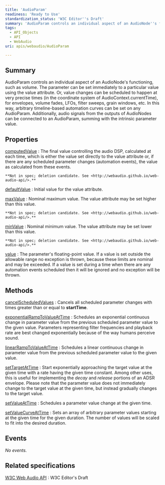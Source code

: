 ```yaml
---
title: 'AudioParam'
readiness: 'Ready to Use'
standardization_status: 'W3C Editor''s Draft'
summary: 'AudioParam controls an individual aspect of an AudioNode''s functioning, such as volume. The parameter can be set immediately to a particular value using the value attribute. Or, value changes can be scheduled to happen at very precise times (in the coordinate system of AudioContext.currentTime), for envelopes, volume fades, LFOs, filter sweeps, grain windows, etc. In this way, arbitrary timeline-based automation curves can be set on any AudioParam. Additionally, audio signals from the outputs of AudioNodes can be connected to an AudioParam, summing with the intrinsic parameter value.'
tags:
  - API_Objects
  - API
  - WebAudio
uri: apis/webaudio/AudioParam

---
```

## Summary

AudioParam controls an individual aspect of an AudioNode's functioning, such as volume. The parameter can be set immediately to a particular value using the value attribute. Or, value changes can be scheduled to happen at very precise times (in the coordinate system of AudioContext.currentTime), for envelopes, volume fades, LFOs, filter sweeps, grain windows, etc. In this way, arbitrary timeline-based automation curves can be set on any AudioParam. Additionally, audio signals from the outputs of AudioNodes can be connected to an AudioParam, summing with the intrinsic parameter value.

## Properties

[computedValue](/apis/webaudio/AudioParam/computedValue)
:   The final value controlling the audio DSP, calculated at each time, which is either the value set directly to the value attribute or, if there are any scheduled parameter changes (automation events), the value as calculated from these events.

    **Not in spec; deletion candidate. See <http://webaudio.github.io/web-audio-api/>.**

[defaultValue](/apis/webaudio/AudioParam/defaultValue)
:   Initial value for the value attribute.

[maxValue](/apis/webaudio/AudioParam/maxValue)
:   Nominal maximum value. The value attribute may be set higher than this value.

    **Not in spec; deletion candidate. See <http://webaudio.github.io/web-audio-api/>.**

[minValue](/apis/webaudio/AudioParam/minValue)
:   Nominal minimum value. The value attribute may be set lower than this value.

    **Not in spec; deletion candidate. See <http://webaudio.github.io/web-audio-api/>.**

[value](/apis/webaudio/AudioParam/value)
:   The parameter's floating-point value. If a value is set outside the allowable range no exception is thrown, because these limits are nominal and may be exceeded. If a value is set during a time when there are any automation events scheduled then it will be ignored and no exception will be thrown.

## Methods

[cancelScheduledValues](/apis/webaudio/AudioParam/cancelScheduledValues)
:   Cancels all scheduled parameter changes with times greater than or equal to **startTime**.

[exponentialRampToValueAtTime](/apis/webaudio/AudioParam/exponentialRampToValueAtTime)
:   Schedules an exponential continuous change in parameter value from the previous scheduled parameter value to the given value. Parameters representing filter frequencies and playback rate are best changed exponentially because of the way humans perceive sound.

[linearRampToValueAtTime](/apis/webaudio/AudioParam/linearRampToValueAtTime)
:   Schedules a linear continuous change in parameter value from the previous scheduled parameter value to the given value.

[setTargetAtTime](/apis/webaudio/AudioParam/setTargetAtTime)
:   Start exponentially approaching the target value at the given time with a rate having the given time constant. Among other uses, this is useful for implementing the *decay* and *release* portions of an ADSR envelope. Please note that the parameter value does not immediately change to the target value at the given time, but instead gradually changes to the target value.

[setValueAtTime](/apis/webaudio/AudioParam/setValueAtTime)
:   Schedules a parameter value change at the given time.

[setValueCurveAtTime](/apis/webaudio/AudioParam/setValueCurveAtTime)
:   Sets an array of arbitrary parameter values starting at the given time for the given duration. The number of values will be scaled to fit into the desired duration.

## Events

*No events.*

## Related specifications

[W3C Web Audio API](https://dvcs.w3.org/hg/audio/raw-file/tip/webaudio/specification.html)
:   W3C Editor's Draft
